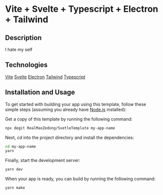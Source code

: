# Vite + Svelte + Typescript + Electron + Tailwind

## Description
I hate my self

## Technologies
[Vite](https://vitejs.dev/)
[Svelte](https://svelte.dev/)
[Electron](https://www.electronjs.org/)
[Tailwind](https://tailwindcss.com/)
[Typescript](https://www.typescriptlang.org/)

## Installation and Usage
To get started with building your app using this template, follow these simple steps (assuming you already have [Node.js](https://nodejs.org/) installed):

Get a copy of this template by running the following command: 
```bash
npx degit RealMaoZedong/SvetleTemplate my-app-name
```


Next, cd into the project directory and install the dependencies:
```bash
cd my-app-name
yarn
```

Finally, start the development server:
```bash
yarn dev
```

When your app is ready, you can build by running the following command:
```bash
yarn make
```